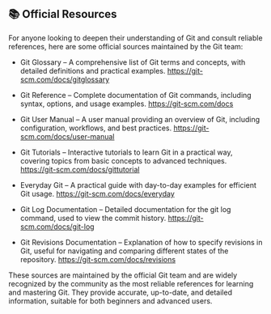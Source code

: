 ## 📚 Official Resources

For anyone looking to deepen their understanding of Git and consult reliable references, here are some official sources maintained by the Git team:

- Git Glossary – A comprehensive list of Git terms and concepts, with detailed definitions and practical examples.
https://git-scm.com/docs/gitglossary

- Git Reference – Complete documentation of Git commands, including syntax, options, and usage examples.
https://git-scm.com/docs

- Git User Manual – A user manual providing an overview of Git, including configuration, workflows, and best practices.
https://git-scm.com/docs/user-manual

- Git Tutorials – Interactive tutorials to learn Git in a practical way, covering topics from basic concepts to advanced techniques.
https://git-scm.com/docs/gittutorial

- Everyday Git – A practical guide with day-to-day examples for efficient Git usage.
https://git-scm.com/docs/everyday

- Git Log Documentation – Detailed documentation for the git log command, used to view the commit history.
https://git-scm.com/docs/git-log

- Git Revisions Documentation – Explanation of how to specify revisions in Git, useful for navigating and comparing different states of the repository.
https://git-scm.com/docs/revisions

These sources are maintained by the official Git team and are widely recognized by the community as the most reliable references for learning and mastering Git. They provide accurate, up-to-date, and detailed information, suitable for both beginners and advanced users.